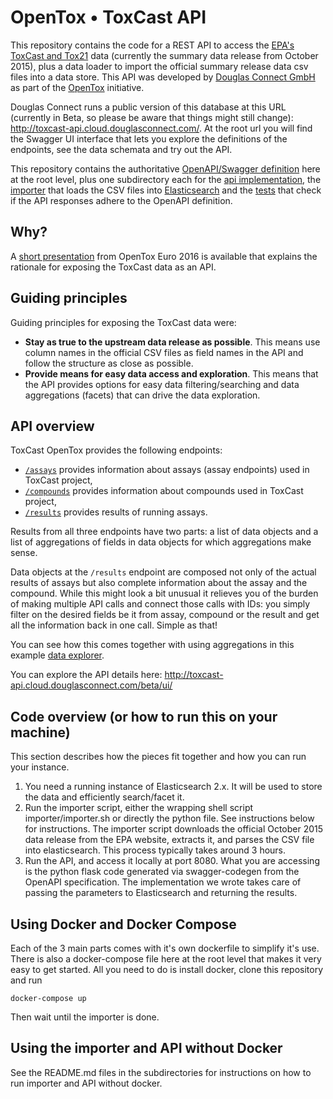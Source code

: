 # OpenTox • ToxCast API

This repository contains the code for a REST API to access the [EPA's ToxCast and Tox21](https://www.epa.gov/chemical-research/toxicity-forecaster-toxcasttm-data) data (currently the summary data release from October 2015), plus a data loader to import the official summary release data csv files into a data store. This API was developed by [Douglas Connect GmbH](http://www.douglasconnect.com) as part of the [OpenTox](http://opentox.net/) initiative.

Douglas Connect runs a public version of this database at this URL (currently in Beta, so please be aware that things might still change):
http://toxcast-api.cloud.douglasconnect.com/. At the root url you will find the Swagger UI interface that lets you explore the definitions of the endpoints, see the data schemata and try out the API.

This repository contains the authoritative [OpenAPI/Swagger definition](Swagger.yaml) here at the root level, plus one subdirectory each for the [api implementation](api), the [importer](importer) that loads the CSV files into [Elasticsearch](https://www.elastic.co/) and the [tests](tests) that check if the API responses adhere to the OpenAPI definition.


## Why?

A [short presentation](http://slides.com/danielbachler/toxcast-api) from OpenTox Euro 2016 is available that explains the rationale for exposing the ToxCast data as an API.


## Guiding principles

Guiding principles for exposing the ToxCast data were:

* **Stay as true to the upstream data release as possible**. This means use column names in the official CSV files as field names in the API and follow the structure as close as possible.
* **Provide means for easy data access and exploration**. This means that the API provides options for easy data filtering/searching and data aggregations (facets) that can drive the data exploration.


## API overview

ToxCast OpenTox provides the following endpoints:

* [`/assays`](http://toxcast-api.cloud.douglasconnect.com/beta/assays) provides information about assays (assay endpoints) used in ToxCast project,
* [`/compounds`](http://toxcast-api.cloud.douglasconnect.com/beta/compounds) provides information about compounds used in ToxCast project,
* [`/results`](http://toxcast-api.cloud.douglasconnect.com/beta/results) provides results of running
assays.

Results from all three endpoints have two parts: a list of data objects and a list of aggregations of fields in data objects for which aggregations make sense.

Data objects at the `/results` endpoint are composed not only of the actual results of assays but also complete information about the assay and the compound. While this might look a bit unusual it relieves you of the burden of making multiple API calls and connect those calls with IDs: you simply filter on the desired fields be it from assay, compound or the result and get all the information back in one call. Simple as that!

You can see how this comes together with using aggregations in this example [data explorer](http://opentox-data-explorer.cloud.douglasconnect.com/).

You can explore the API details here: http://toxcast-api.cloud.douglasconnect.com/beta/ui/


## Code overview (or how to run this on your machine)

This section describes how the pieces fit together and how you can run your instance.

1. You need a running instance of Elasticsearch 2.x. It will be used to store the data and efficiently search/facet it.
2. Run the importer script, either the wrapping shell script importer/importer.sh or directly the python file. See instructions below for instructions. The importer script downloads the official October 2015 data release from the EPA website, extracts it, and parses the CSV file into elasticsearch. This process typically takes around 3 hours.
3. Run the API, and access it locally at port 8080. What you are accessing is the python flask code generated via swagger-codegen from the OpenAPI specification. The implementation we wrote takes care of passing the parameters to Elasticsearch and returning the results.


## Using Docker and Docker Compose

Each of the 3 main parts comes with it's own dockerfile to simplify it's use. There is also a docker-compose file here at the root level that makes it very easy to get started. All you need to do is install docker, clone this repository and run

    docker-compose up

Then wait until the importer is done.


## Using the importer and API without Docker

See the README.md files in the subdirectories for instructions on how to run importer and API without docker.
